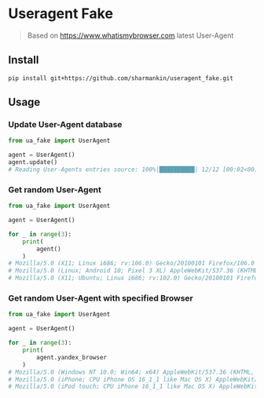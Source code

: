 # Useragent Fake 
> Based on https://www.whatismybrowser.com latest User-Agent
> 
## Install
`pip install git+https://github.com/sharmankin/useragent_fake.git`

## Usage
### Update User-Agent database
```python
from ua_fake import UserAgent

agent = UserAgent()
agent.update()
# Reading User-Agents entries source: 100%|██████████| 12/12 [00:02<00:00,  4.17it/s]
```
### Get random User-Agent
```python
from ua_fake import UserAgent

agent = UserAgent()

for _ in range(3):
    print(
        agent()
    )
# Mozilla/5.0 (X11; Linux i686; rv:106.0) Gecko/20100101 Firefox/106.0
# Mozilla/5.0 (Linux; Android 10; Pixel 3 XL) AppleWebKit/537.36 (KHTML, like Gecko) Chrome/107.0.5304.105 Mobile Safari/537.36 EdgA/107.0.1418.28
# Mozilla/5.0 (X11; Ubuntu; Linux i686; rv:102.0) Gecko/20100101 Firefox/102.0

```
### Get random User-Agent with specified Browser
```python
from ua_fake import UserAgent

agent = UserAgent()

for _ in range(3):
    print(
        agent.yandex_browser
    )
# Mozilla/5.0 (Windows NT 10.0; Win64; x64) AppleWebKit/537.36 (KHTML, like Gecko) Chrome/107.0.0.0 YaBrowser/22.11.0 Yowser/2.5 Safari/537.36
# Mozilla/5.0 (iPhone; CPU iPhone OS 16_1_1 like Mac OS X) AppleWebKit/605.1.15 (KHTML, like Gecko) Version/16.1 YaBrowser/22.11.2.463 Mobile/15E148 Safari/604.1
# Mozilla/5.0 (iPod touch; CPU iPhone 16_1_1 like Mac OS X) AppleWebKit/605.1.15 (KHTML, like Gecko) Version/16.1 YaBrowser/22.11.2.463 Mobile/15E148 Safari/605.1
```
